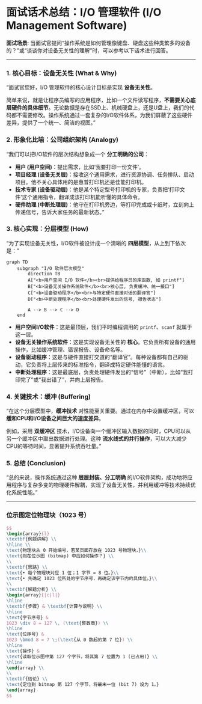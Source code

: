 # 面试话术总结：I/O 管理软件 (I/O Management Software)

**面试场景**: 当面试官提问“操作系统是如何管理像键盘、硬盘这些种类繁多的设备的？”或“谈谈你对设备无关性的理解”时，可以参考以下话术进行回答。

---

### 1. 核心目标：设备无关性 (What & Why)

“面试官您好，I/O 管理软件的核心设计目标是实现 **设备无关性**。

简单来说，就是让程序员编写的应用程序，比如一个文件读写程序，**不需要关心底层硬件的具体细节**。无论数据是存在SSD上、机械硬盘上，还是U盘上，我们的代码都不需要修改。操作系统通过一套复杂的I/O软件体系，为我们屏蔽了这些硬件差异，提供了一个统一、简洁的视图。”

### 2. 形象化比喻：公司组织架构 (Analogy)

“我们可以把I/O软件的层次结构想象成一个 **分工明确的公司**：

-   **用户 (用户空间)**：提出需求，比如‘我要打印一份文件’。
-   **项目经理 (设备无关层)**：接收这个通用需求，进行资源协调、任务排队、启动项目。他不关心具体用的是惠普打印机还是佳能打印机。
-   **技术专家 (设备驱动层)**：他是某个特定型号打印机的专家，负责把‘打印文件’这个通用指令，翻译成该打印机能听懂的具体命令。
-   **硬件助理 (中断处理层)**：他守在打印机旁边，等打印完成或卡纸时，立刻向上传递信号，告诉大家任务的最新状态。”

### 3. 核心实现：分层模型 (How)

“为了实现设备无关性，I/O软件被设计成一个清晰的 **四层模型**，从上到下依次是：”

```mermaid
graph TD
    subgraph "I/O 软件层次模型"
        direction TB
        A["<b>用户空间 I/O 软件</b><br>提供给程序员的库函数, 如 printf"]
        B["<b>设备无关操作系统软件</b><br>核心层, 负责缓冲、统一接口"]
        C["<b>设备驱动程序</b><br>与特定硬件直接对话的翻译官"]
        D["<b>中断处理程序</b><br>处理硬件发出的信号, 报告状态"]

        A --> B --> C --> D
    end
```

-   **用户空间I/O软件**：这是最顶层，我们平时编程调用的 `printf`、`scanf` 就属于这一层。
-   **设备无关操作系统软件**：这是实现设备无关性的 **核心**。它负责所有设备的通用操作，比如缓冲管理、错误报告、设备命名等。
-   **设备驱动程序**：这是与硬件直接打交道的“翻译官”。每种设备都有自己的驱动，它负责将上层传来的标准指令，翻译成特定硬件能懂的语言。
-   **中断处理程序**：这是最底层，负责处理硬件发出的“信号”（中断），比如“我打印完了”或“我出错了”，并向上层报告。

### 4. 关键技术：缓冲 (Buffering)

“在这个分层模型中，**缓冲技术** 对性能至关重要。通过在内存中设置缓冲区，可以 **缓和CPU和I/O设备之间巨大的速度差异**。

例如，采用 **双缓冲区** 技术，I/O设备向一个缓冲区输入数据的同时，CPU可以从另一个缓冲区中取出数据进行处理。这种 **流水线式的并行操作**，可以大大减少CPU的等待时间，显著提升系统吞吐量。”

### 5. 总结 (Conclusion)

“总的来说，操作系统通过这种 **层层封装、分工明确** 的I/O软件架构，成功地将应用程序与复杂多变的物理硬件解耦，实现了设备无关性，并利用缓冲等技术持续优化系统性能。”


---

### 位示图定位物理块（1023 号）

```latex
$$
\begin{array}{l}
\textbf{例题讲解} \\
\hline \\
\text{物理块从 0 开始编号，若某页面存放在 1023 号物理块，}\\
\text{则在位示图 (bitmap) 中应如何操作？} \\
\\
\textbf{思路} \\
\text{• 每个物理块对应 1 位；1 字节 = 8 位。}\\
\text{• 先确定 1023 位所处的字节序号，再确定该字节内的具体位。}\\
\\
\textbf{解题分析} \\
\begin{array}{|c|l|}
\hline
\textbf{步骤} & \textbf{计算与说明} \\
\hline
\text{字节序号} &
1023 \div 8 = 127 \, (\text{整数商}) \\
\hline
\text{位序号} &
1023 \bmod 8 = 7 \;(\text{从 0 数起的第 7 位}) \\
\hline
\text{操作} &
\text{读取位示图中第 127 个字节，将其第 7 位置为 1 (已占用)} \\
\hline
\end{array} \\
\\
\textbf{结论} \\
\text{定位到 bitmap 第 127 个字节，将最末一位 (bit 7) 设为 1。}
\end{array}
$$
```
